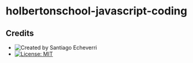# holbertonschool-javascript-coding

## Credits

- ![Created by Santiago Echeverri](https://img.shields.io/badge/Created%20by-Santiago%20Echeverri-blue.svg)
- [![License: MIT](https://img.shields.io/badge/icense-MIT-blue.svg)](#)



